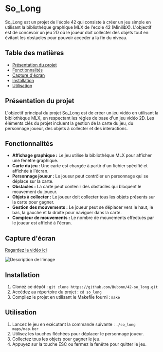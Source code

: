 # So_Long

So_Long est un projet de l'école 42 qui consiste à créer un jeu simple en utilisant la bibliothèque graphique MLX de l'ecole 42 (MinilibX). L'objectif est de concevoir un jeu 2D où le joueur doit collecter des objets tout en évitant les obstacles pour pouvoir acceder a la fin du niveau.

## Table des matières

- [Présentation du projet](#présentation-du-projet)
- [Fonctionnalités](#fonctionnalités)
- [Capture d'écran](#capture-décran)
- [Installation](#installation)
- [Utilisation](#utilisation)

## Présentation du projet

L'objectif principal du projet So_Long est de créer un jeu vidéo en utilisant la bibliothèque MLX, en respectant les règles de base d'un jeu vidéo 2D. Les éléments clés du projet incluent la gestion de la carte du jeu, du personnage joueur, des objets à collecter et des interactions.

## Fonctionnalités

- **Affichage graphique :** Le jeu utilise la bibliothèque MLX pour afficher une fenêtre graphique.
- **Carte du jeu :** Une carte est chargée à partir d'un fichier spécifié et affichée à l'écran.
- **Personnage joueur :** Le joueur peut contrôler un personnage qui se déplace sur la carte.
- **Obstacles :** La carte peut contenir des obstacles qui bloquent le mouvement du joueur.
- **Objets à collecter :** Le joueur doit collecter tous les objets présents sur la carte pour gagner.
- **Gestion des mouvements :** Le joueur peut se déplacer vers le haut, le bas, la gauche et la droite pour naviguer dans la carte.
- **Compteur de mouvements :** Le nombre de mouvements effectués par le joueur est affiché à l'écran.

## Capture d'écran

[Regardez la vidéo ici](https://www.youtube.com/watch?v=PFCe5S4y8T0)

![Description de l'image](https://exemple.com/chemin/vers/votre/image.gif)

## Installation

1. Clonez ce dépôt : `git clone https://github.com/Bubonn/42-so_long.git`
2. Accédez au répertoire du projet : `cd so_long`
3. Compilez le projet en utilisant le Makefile fourni : `make`

## Utilisation

1. Lancez le jeu en exécutant la commande suivante : `./so_long maps/map.ber`
2. Utilisez les touches fléchées pour déplacer le personnage joueur.
3. Collectez tous les objets pour gagner le jeu.
4. Appuyez sur la touche ESC ou fermez la fenêtre pour quitter le jeu.
